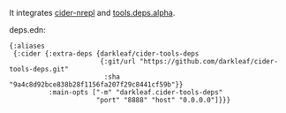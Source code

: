 It integrates [cider-nrepl](https://github.com/clojure-emacs/cider-nrepl)
and [tools.deps.alpha](https://github.com/clojure/tools.deps.alpha).


deps.edn:

```edn
{:aliases
 {:cider {:extra-deps {darkleaf/cider-tools-deps
                       {:git/url "https://github.com/darkleaf/cider-tools-deps.git"
                        :sha "9a4c8d92bce838b28f1156fa207f29c8441cf59b"}}
          :main-opts ["-m" "darkleaf.cider-tools-deps"
                      "port" "8888" "host" "0.0.0.0"]}}}
```

